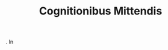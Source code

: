 ---
title: Cognitionibus Mittendis
letter: C
permalink: "/definitions/bld-cognitionibus-mittendis.html"
body: ". In"
published_at: '2018-07-07'
source: Black's Law Dictionary 2nd Ed (1910)
layout: post
---